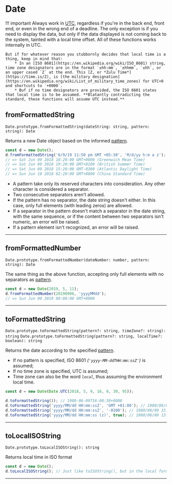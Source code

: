 <!-- cSpell: ignore Myyyy -->
# Date

!!! important
    Always work in [UTC](https://en.wikipedia.org/wiki/Coordinated_Universal_Time), regardless if you're in the back end, front end, or even in the wrong end of a deadline. The only exception is if you need to display the data, but only if the data displayed is not coming back to the system, tainted with a local time offset. All of these functions works internally in UTC.

    But if for whatever reason you stubbornly decides that local time is a thing, keep in mind that:
        * In an [ISO 8601](https://en.wikipedia.org/wiki/ISO_8601) string, time zone designators are in the format `±hh:mm`, `±hhmm`, `±hh`, or an upper cased `Z` at the end. This [Z, or *Zulu Time*](https://time.is/Z), is [the military designation](https://en.wikipedia.org/wiki/List_of_military_time_zones) for UTC+0 and shortcuts to `+0000`.
        * Buf if no time designators are provided, the ISO 8601 states that local time is to be assumed. **Blatantly contradicting the standard, these functions will assume UTC instead.**

## fromFormattedString

`Date.prototype.fromFormattedString(dateString: string, pattern: string): Date`

Returns a new Date object based on the informed [pattern](./pattern.md).

```typescript
const d = new Date();
d.fromFormattedString('6/9/19 11:50 pm GMT +05:30', 'M/d/yy h:m a z');
// => Sat Jun 09 2018 18:20:00 GMT+0000 (Greenwich Mean Time)
// => Sat Jun 09 2018 19:20:00 GMT+0100 (British Summer Time)
// => Sat Jun 09 2018 15:20:00 GMT-0300 (Atlantic Daylight Time)
// => Sun Jun 10 2018 02:20:00 GMT+0800 (China Standard Time)
```

* A pattern take only its reserved characters into consideration. Any other character is considered a separator.
* Two consecutive separators aren't allowed.
* If the pattern has no separator, the date string doesn't either. In this case, only full elements (with leading zeros) are allowed.
* If a separator in the pattern doesn't match a separator in the date string, with the same sequence, or if the content between two separators isn't numeric, an error will be raised.
* If a pattern element isn't recognized, an error will be raised.

---

## fromFormattedNumber

`Date.prototype.fromFormattedNumber(dateNumber: number, pattern: string): Date`

The same thing as the above function, accepting only full elements with no separators as [pattern](./pattern.md).

```typescript
const d = new Date(2019, 5, 11);
d.fromFormattedNumber(20190906, 'yyyyMMdd');
// => Sun Jun 09 2019 00:00:00 GMT+0000
```

---

## toFormattedString

`Date.prototype.toFormattedString(pattern?: string, timeZone?: string): string`
`Date.prototype.toFormattedString(pattern?: string, localTime?: boolean): string`

Returns the date according to the specified [pattern](./pattern.md).

* If no pattern is specified, ISO 8601 *(`'yyyy-MM-ddTHH:mm:ssZ'`)* is assumed;
* If no time zone is specified, UTC is assumed;
* Time zone can also be the word *`local`*, thus assuming the environment local time.

```typescript
const d = new Date(Date.UTC(2018, 5, 9, 16, 0, 30, 95));

d.toFormattedString()); // 1980-06-09T16:00:30+0000
d.toFormattedString('yyyy/MM/dd HH:mm:ssZ', 'GMT +01:00'); // 1980/06/09 17:00:30+0100
d.toFormattedString('yyyy/MM/dd HH:mm:ssZ', '-0100'); // 1980/06/09 15:00:30-0100
d.toFormattedString('yyyy/MM/dd HH:mm:ss (z)', true); // 1980/06/09 13:00:30 (GMT -03:00)
```

---

## toLocalISOString

`Date.prototype.toLocalISOString(): string`

Returns local time in ISO format

```typescript
const d = new Date();
d.toLocalISOString(); // Just like toISOString(), but in the local format
```

---
